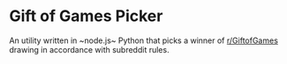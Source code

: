 # Gift of Games Picker

An utility written in ~node.js~ Python that picks a winner of [r/GiftofGames](https://www.reddit.com/r/GiftofGames) drawing in accordance with subreddit rules.
